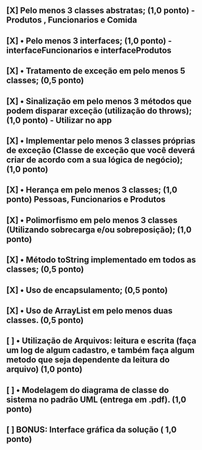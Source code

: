 ## [X] Pelo menos 3 classes abstratas; (1,0 ponto) - Produtos , Funcionarios e Comida

## [X] • Pelo menos 3 interfaces; (1,0 ponto) - interfaceFuncionarios e interfaceProdutos

## [X] • Tratamento de exceção em pelo menos 5 classes; (0,5 ponto)

## [X] • Sinalização em pelo menos 3 métodos que podem disparar exceção (utilização do throws); (1,0 ponto) - Utilizar no app

## [X] • Implementar pelo menos 3 classes próprias de exceção (Classe de exceção que você deverá criar de acordo com a sua lógica de negócio); (1,0 ponto)

## [X] • Herança em pelo menos 3 classes; (1,0 ponto) Pessoas, Funcionarios e Produtos

## [X] • Polimorfismo em pelo menos 3 classes (Utilizando sobrecarga e/ou sobreposição); (1,0 ponto)

## [X] • Método toString implementado em todos as classes; (0,5 ponto)

## [X] • Uso de encapsulamento; (0,5 ponto)

## [X] • Uso de ArrayList em pelo menos duas classes. (0,5 ponto)

## [ ] • Utilização de Arquivos: leitura e escrita (faça um log de algum cadastro, e também faça algum metodo que seja dependente da leitura do arquivo) (1,0 ponto)

## [ ] • Modelagem do diagrama de classe do sistema no padrão UML (entrega em .pdf). (1,0 ponto)

## [ ] BONUS: Interface gráfica da solução (  1,0 ponto)
